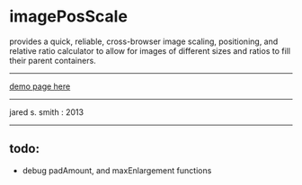 imagePosScale
====================

provides a quick, reliable, cross-browser image scaling, positioning, and relative ratio calculator to allow for images of different sizes and ratios to fill their parent containers.

---------

[demo page here](http://jaredsmyth.github.io/imagePosScale/)

---------

jared s. smith : 2013

---------


todo:
-----

- debug padAmount, and maxEnlargement functions
